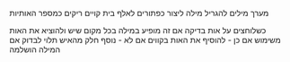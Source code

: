 מערך מילים
להגריל מילה
ליצור כפתורים לאלף בית
קויים ריקים כמספר האותיות

כשלוחצים על אות בדיקה אם זה מופיע במילה
בכל מקום שיש ולהוציא את האות משימוש אם כן - להוסיף את האות בקווים
אם לא - נוסף חלק מהאיש תלוי
לבדוק אם המילה הושלמה